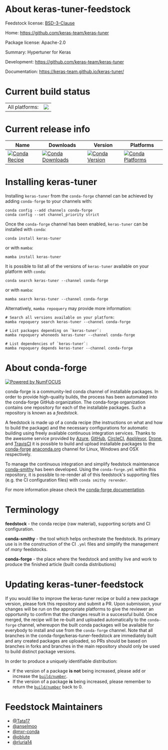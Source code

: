 About keras-tuner-feedstock
===========================

Feedstock license: [BSD-3-Clause](https://github.com/conda-forge/keras-tuner-feedstock/blob/main/LICENSE.txt)

Home: https://github.com/keras-team/keras-tuner

Package license: Apache-2.0

Summary: Hypertuner for Keras

Development: https://github.com/keras-team/keras-tuner

Documentation: https://keras-team.github.io/keras-tuner/

Current build status
====================


<table><tr><td>All platforms:</td>
    <td>
      <a href="https://dev.azure.com/conda-forge/feedstock-builds/_build/latest?definitionId=9250&branchName=main">
        <img src="https://dev.azure.com/conda-forge/feedstock-builds/_apis/build/status/keras-tuner-feedstock?branchName=main">
      </a>
    </td>
  </tr>
</table>

Current release info
====================

| Name | Downloads | Version | Platforms |
| --- | --- | --- | --- |
| [![Conda Recipe](https://img.shields.io/badge/recipe-keras--tuner-green.svg)](https://anaconda.org/conda-forge/keras-tuner) | [![Conda Downloads](https://img.shields.io/conda/dn/conda-forge/keras-tuner.svg)](https://anaconda.org/conda-forge/keras-tuner) | [![Conda Version](https://img.shields.io/conda/vn/conda-forge/keras-tuner.svg)](https://anaconda.org/conda-forge/keras-tuner) | [![Conda Platforms](https://img.shields.io/conda/pn/conda-forge/keras-tuner.svg)](https://anaconda.org/conda-forge/keras-tuner) |

Installing keras-tuner
======================

Installing `keras-tuner` from the `conda-forge` channel can be achieved by adding `conda-forge` to your channels with:

```
conda config --add channels conda-forge
conda config --set channel_priority strict
```

Once the `conda-forge` channel has been enabled, `keras-tuner` can be installed with `conda`:

```
conda install keras-tuner
```

or with `mamba`:

```
mamba install keras-tuner
```

It is possible to list all of the versions of `keras-tuner` available on your platform with `conda`:

```
conda search keras-tuner --channel conda-forge
```

or with `mamba`:

```
mamba search keras-tuner --channel conda-forge
```

Alternatively, `mamba repoquery` may provide more information:

```
# Search all versions available on your platform:
mamba repoquery search keras-tuner --channel conda-forge

# List packages depending on `keras-tuner`:
mamba repoquery whoneeds keras-tuner --channel conda-forge

# List dependencies of `keras-tuner`:
mamba repoquery depends keras-tuner --channel conda-forge
```


About conda-forge
=================

[![Powered by
NumFOCUS](https://img.shields.io/badge/powered%20by-NumFOCUS-orange.svg?style=flat&colorA=E1523D&colorB=007D8A)](https://numfocus.org)

conda-forge is a community-led conda channel of installable packages.
In order to provide high-quality builds, the process has been automated into the
conda-forge GitHub organization. The conda-forge organization contains one repository
for each of the installable packages. Such a repository is known as a *feedstock*.

A feedstock is made up of a conda recipe (the instructions on what and how to build
the package) and the necessary configurations for automatic building using freely
available continuous integration services. Thanks to the awesome service provided by
[Azure](https://azure.microsoft.com/en-us/services/devops/), [GitHub](https://github.com/),
[CircleCI](https://circleci.com/), [AppVeyor](https://www.appveyor.com/),
[Drone](https://cloud.drone.io/welcome), and [TravisCI](https://travis-ci.com/)
it is possible to build and upload installable packages to the
[conda-forge](https://anaconda.org/conda-forge) [anaconda.org](https://anaconda.org/)
channel for Linux, Windows and OSX respectively.

To manage the continuous integration and simplify feedstock maintenance
[conda-smithy](https://github.com/conda-forge/conda-smithy) has been developed.
Using the ``conda-forge.yml`` within this repository, it is possible to re-render all of
this feedstock's supporting files (e.g. the CI configuration files) with ``conda smithy rerender``.

For more information please check the [conda-forge documentation](https://conda-forge.org/docs/).

Terminology
===========

**feedstock** - the conda recipe (raw material), supporting scripts and CI configuration.

**conda-smithy** - the tool which helps orchestrate the feedstock.
                   Its primary use is in the construction of the CI ``.yml`` files
                   and simplify the management of *many* feedstocks.

**conda-forge** - the place where the feedstock and smithy live and work to
                  produce the finished article (built conda distributions)


Updating keras-tuner-feedstock
==============================

If you would like to improve the keras-tuner recipe or build a new
package version, please fork this repository and submit a PR. Upon submission,
your changes will be run on the appropriate platforms to give the reviewer an
opportunity to confirm that the changes result in a successful build. Once
merged, the recipe will be re-built and uploaded automatically to the
`conda-forge` channel, whereupon the built conda packages will be available for
everybody to install and use from the `conda-forge` channel.
Note that all branches in the conda-forge/keras-tuner-feedstock are
immediately built and any created packages are uploaded, so PRs should be based
on branches in forks and branches in the main repository should only be used to
build distinct package versions.

In order to produce a uniquely identifiable distribution:
 * If the version of a package **is not** being increased, please add or increase
   the [``build/number``](https://docs.conda.io/projects/conda-build/en/latest/resources/define-metadata.html#build-number-and-string).
 * If the version of a package **is** being increased, please remember to return
   the [``build/number``](https://docs.conda.io/projects/conda-build/en/latest/resources/define-metadata.html#build-number-and-string)
   back to 0.

Feedstock Maintainers
=====================

* [@Tata17](https://github.com/Tata17/)
* [@anselmoo](https://github.com/anselmoo/)
* [@mxr-conda](https://github.com/mxr-conda/)
* [@oblute](https://github.com/oblute/)
* [@rluria14](https://github.com/rluria14/)

